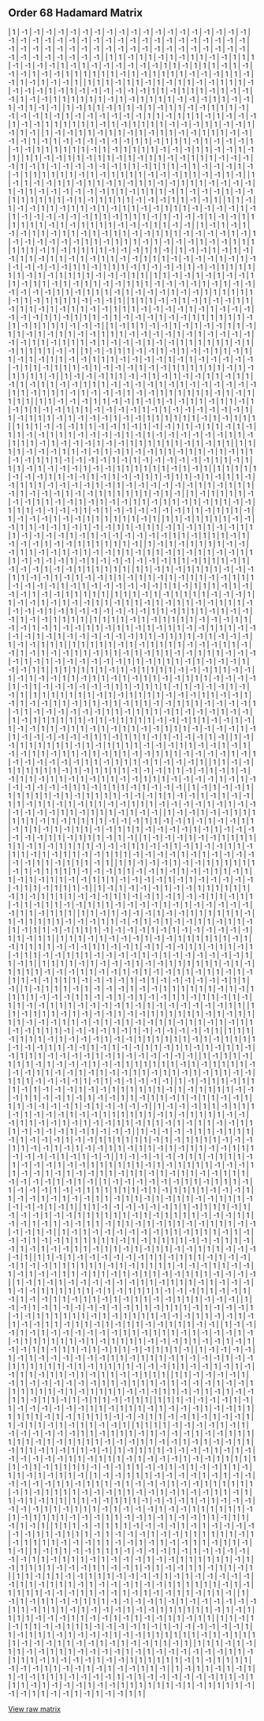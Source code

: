 ## Order 68 Hadamard Matrix

<div style="overflow-x:auto;">
| 1 | -1 | -1 | -1 | -1 | -1 | -1 | -1 | -1 | -1 | -1 | -1 | -1 | -1 | -1 | -1 | -1 | -1 | -1 | -1 | -1 | -1 | -1 | -1 | -1 | -1 | -1 | -1 | -1 | -1 | -1 | -1 | -1 | -1 | -1 | -1 | -1 | -1 | -1 | -1 | -1 | -1 | -1 | -1 | -1 | -1 | -1 | -1 | -1 | -1 | -1 | -1 | -1 | -1 | -1 | -1 | -1 | -1 | -1 | -1 | -1 | -1 | -1 | -1 | -1 | -1 | -1 | -1 |
| 1 | 1 | -1 | 1 | 1 | -1 | 1 | -1 | 1 | 1 | -1 | -1 | 1 | 1 | 1 | -1 | -1 | -1 | -1 | 1 | -1 | 1 | -1 | -1 | -1 | -1 | -1 | -1 | 1 | 1 | -1 | 1 | 1 | 1 | -1 | 1 | -1 | -1 | -1 | 1 | -1 | -1 | 1 | 1 | 1 | 1 | 1 | 1 | -1 | 1 | -1 | 1 | 1 | 1 | 1 | -1 | -1 | -1 | 1 | 1 | -1 | -1 | 1 | -1 | 1 | -1 | -1 | 1 |
| 1 | 1 | 1 | -1 | 1 | 1 | -1 | 1 | -1 | 1 | 1 | -1 | -1 | 1 | 1 | 1 | -1 | -1 | -1 | -1 | 1 | -1 | 1 | -1 | -1 | -1 | -1 | -1 | -1 | 1 | 1 | -1 | 1 | 1 | 1 | -1 | 1 | -1 | -1 | -1 | 1 | -1 | -1 | 1 | 1 | 1 | 1 | 1 | 1 | -1 | 1 | -1 | 1 | 1 | 1 | 1 | -1 | -1 | -1 | 1 | 1 | -1 | -1 | 1 | -1 | 1 | -1 | -1 |
| 1 | -1 | 1 | 1 | -1 | 1 | 1 | -1 | 1 | -1 | 1 | 1 | -1 | -1 | 1 | 1 | 1 | -1 | -1 | -1 | -1 | 1 | -1 | 1 | -1 | -1 | -1 | -1 | -1 | -1 | 1 | 1 | -1 | 1 | 1 | 1 | -1 | 1 | -1 | -1 | -1 | 1 | -1 | -1 | 1 | 1 | 1 | 1 | 1 | 1 | -1 | 1 | -1 | 1 | 1 | 1 | 1 | -1 | -1 | -1 | 1 | 1 | -1 | -1 | 1 | -1 | 1 | -1 |
| 1 | -1 | -1 | 1 | 1 | -1 | 1 | 1 | -1 | 1 | -1 | 1 | 1 | -1 | -1 | 1 | 1 | 1 | -1 | -1 | -1 | -1 | 1 | -1 | 1 | -1 | -1 | -1 | -1 | -1 | -1 | 1 | 1 | -1 | 1 | 1 | 1 | -1 | 1 | -1 | -1 | -1 | 1 | -1 | -1 | 1 | 1 | 1 | 1 | 1 | 1 | -1 | 1 | -1 | 1 | 1 | 1 | 1 | -1 | -1 | -1 | 1 | 1 | -1 | -1 | 1 | -1 | 1 |
| 1 | 1 | -1 | -1 | 1 | 1 | -1 | 1 | 1 | -1 | 1 | -1 | 1 | 1 | -1 | -1 | 1 | 1 | 1 | -1 | -1 | -1 | -1 | 1 | -1 | 1 | -1 | -1 | -1 | -1 | -1 | -1 | 1 | 1 | -1 | 1 | 1 | 1 | -1 | 1 | -1 | -1 | -1 | 1 | -1 | -1 | 1 | 1 | 1 | 1 | 1 | 1 | -1 | 1 | -1 | 1 | 1 | 1 | 1 | -1 | -1 | -1 | 1 | 1 | -1 | -1 | 1 | -1 |
| 1 | -1 | 1 | -1 | -1 | 1 | 1 | -1 | 1 | 1 | -1 | 1 | -1 | 1 | 1 | -1 | -1 | 1 | 1 | 1 | -1 | -1 | -1 | -1 | 1 | -1 | 1 | -1 | -1 | -1 | -1 | -1 | -1 | 1 | 1 | -1 | 1 | 1 | 1 | -1 | 1 | -1 | -1 | -1 | 1 | -1 | -1 | 1 | 1 | 1 | 1 | 1 | 1 | -1 | 1 | -1 | 1 | 1 | 1 | 1 | -1 | -1 | -1 | 1 | 1 | -1 | -1 | 1 |
| 1 | 1 | -1 | 1 | -1 | -1 | 1 | 1 | -1 | 1 | 1 | -1 | 1 | -1 | 1 | 1 | -1 | -1 | 1 | 1 | 1 | -1 | -1 | -1 | -1 | 1 | -1 | 1 | -1 | -1 | -1 | -1 | -1 | -1 | 1 | 1 | -1 | 1 | 1 | 1 | -1 | 1 | -1 | -1 | -1 | 1 | -1 | -1 | 1 | 1 | 1 | 1 | 1 | 1 | -1 | 1 | -1 | 1 | 1 | 1 | 1 | -1 | -1 | -1 | 1 | 1 | -1 | -1 |
| 1 | -1 | 1 | -1 | 1 | -1 | -1 | 1 | 1 | -1 | 1 | 1 | -1 | 1 | -1 | 1 | 1 | -1 | -1 | 1 | 1 | 1 | -1 | -1 | -1 | -1 | 1 | -1 | 1 | -1 | -1 | -1 | -1 | -1 | -1 | 1 | 1 | -1 | 1 | 1 | 1 | -1 | 1 | -1 | -1 | -1 | 1 | -1 | -1 | 1 | 1 | 1 | 1 | 1 | 1 | -1 | 1 | -1 | 1 | 1 | 1 | 1 | -1 | -1 | -1 | 1 | 1 | -1 |
| 1 | -1 | -1 | 1 | -1 | 1 | -1 | -1 | 1 | 1 | -1 | 1 | 1 | -1 | 1 | -1 | 1 | 1 | -1 | -1 | 1 | 1 | 1 | -1 | -1 | -1 | -1 | 1 | -1 | 1 | -1 | -1 | -1 | -1 | -1 | -1 | 1 | 1 | -1 | 1 | 1 | 1 | -1 | 1 | -1 | -1 | -1 | 1 | -1 | -1 | 1 | 1 | 1 | 1 | 1 | 1 | -1 | 1 | -1 | 1 | 1 | 1 | 1 | -1 | -1 | -1 | 1 | 1 |
| 1 | 1 | -1 | -1 | 1 | -1 | 1 | -1 | -1 | 1 | 1 | -1 | 1 | 1 | -1 | 1 | -1 | 1 | 1 | -1 | -1 | 1 | 1 | 1 | -1 | -1 | -1 | -1 | 1 | -1 | 1 | -1 | -1 | -1 | -1 | -1 | -1 | 1 | 1 | -1 | 1 | 1 | 1 | -1 | 1 | -1 | -1 | -1 | 1 | -1 | -1 | 1 | 1 | 1 | 1 | 1 | 1 | -1 | 1 | -1 | 1 | 1 | 1 | 1 | -1 | -1 | -1 | 1 |
| 1 | 1 | 1 | -1 | -1 | 1 | -1 | 1 | -1 | -1 | 1 | 1 | -1 | 1 | 1 | -1 | 1 | -1 | 1 | 1 | -1 | -1 | 1 | 1 | 1 | -1 | -1 | -1 | -1 | 1 | -1 | 1 | -1 | -1 | -1 | -1 | -1 | -1 | 1 | 1 | -1 | 1 | 1 | 1 | -1 | 1 | -1 | -1 | -1 | 1 | -1 | -1 | 1 | 1 | 1 | 1 | 1 | 1 | -1 | 1 | -1 | 1 | 1 | 1 | 1 | -1 | -1 | -1 |
| 1 | -1 | 1 | 1 | -1 | -1 | 1 | -1 | 1 | -1 | -1 | 1 | 1 | -1 | 1 | 1 | -1 | 1 | -1 | 1 | 1 | -1 | -1 | 1 | 1 | 1 | -1 | -1 | -1 | -1 | 1 | -1 | 1 | -1 | -1 | -1 | -1 | -1 | -1 | 1 | 1 | -1 | 1 | 1 | 1 | -1 | 1 | -1 | -1 | -1 | 1 | -1 | -1 | 1 | 1 | 1 | 1 | 1 | 1 | -1 | 1 | -1 | 1 | 1 | 1 | 1 | -1 | -1 |
| 1 | -1 | -1 | 1 | 1 | -1 | -1 | 1 | -1 | 1 | -1 | -1 | 1 | 1 | -1 | 1 | 1 | -1 | 1 | -1 | 1 | 1 | -1 | -1 | 1 | 1 | 1 | -1 | -1 | -1 | -1 | 1 | -1 | 1 | -1 | -1 | -1 | -1 | -1 | -1 | 1 | 1 | -1 | 1 | 1 | 1 | -1 | 1 | -1 | -1 | -1 | 1 | -1 | -1 | 1 | 1 | 1 | 1 | 1 | 1 | -1 | 1 | -1 | 1 | 1 | 1 | 1 | -1 |
| 1 | -1 | -1 | -1 | 1 | 1 | -1 | -1 | 1 | -1 | 1 | -1 | -1 | 1 | 1 | -1 | 1 | 1 | -1 | 1 | -1 | 1 | 1 | -1 | -1 | 1 | 1 | 1 | -1 | -1 | -1 | -1 | 1 | -1 | 1 | -1 | -1 | -1 | -1 | -1 | -1 | 1 | 1 | -1 | 1 | 1 | 1 | -1 | 1 | -1 | -1 | -1 | 1 | -1 | -1 | 1 | 1 | 1 | 1 | 1 | 1 | -1 | 1 | -1 | 1 | 1 | 1 | 1 |
| 1 | 1 | -1 | -1 | -1 | 1 | 1 | -1 | -1 | 1 | -1 | 1 | -1 | -1 | 1 | 1 | -1 | 1 | 1 | -1 | 1 | -1 | 1 | 1 | -1 | -1 | 1 | 1 | 1 | -1 | -1 | -1 | -1 | 1 | -1 | 1 | -1 | -1 | -1 | -1 | -1 | -1 | 1 | 1 | -1 | 1 | 1 | 1 | -1 | 1 | -1 | -1 | -1 | 1 | -1 | -1 | 1 | 1 | 1 | 1 | 1 | 1 | -1 | 1 | -1 | 1 | 1 | 1 |
| 1 | 1 | 1 | -1 | -1 | -1 | 1 | 1 | -1 | -1 | 1 | -1 | 1 | -1 | -1 | 1 | 1 | -1 | 1 | 1 | -1 | 1 | -1 | 1 | 1 | -1 | -1 | 1 | 1 | 1 | -1 | -1 | -1 | -1 | 1 | -1 | 1 | -1 | -1 | -1 | -1 | -1 | -1 | 1 | 1 | -1 | 1 | 1 | 1 | -1 | 1 | -1 | -1 | -1 | 1 | -1 | -1 | 1 | 1 | 1 | 1 | 1 | 1 | -1 | 1 | -1 | 1 | 1 |
| 1 | 1 | 1 | 1 | -1 | -1 | -1 | 1 | 1 | -1 | -1 | 1 | -1 | 1 | -1 | -1 | 1 | 1 | -1 | 1 | 1 | -1 | 1 | -1 | 1 | 1 | -1 | -1 | 1 | 1 | 1 | -1 | -1 | -1 | -1 | 1 | -1 | 1 | -1 | -1 | -1 | -1 | -1 | -1 | 1 | 1 | -1 | 1 | 1 | 1 | -1 | 1 | -1 | -1 | -1 | 1 | -1 | -1 | 1 | 1 | 1 | 1 | 1 | 1 | -1 | 1 | -1 | 1 |
| 1 | 1 | 1 | 1 | 1 | -1 | -1 | -1 | 1 | 1 | -1 | -1 | 1 | -1 | 1 | -1 | -1 | 1 | 1 | -1 | 1 | 1 | -1 | 1 | -1 | 1 | 1 | -1 | -1 | 1 | 1 | 1 | -1 | -1 | -1 | -1 | 1 | -1 | 1 | -1 | -1 | -1 | -1 | -1 | -1 | 1 | 1 | -1 | 1 | 1 | 1 | -1 | 1 | -1 | -1 | -1 | 1 | -1 | -1 | 1 | 1 | 1 | 1 | 1 | 1 | -1 | 1 | -1 |
| 1 | -1 | 1 | 1 | 1 | 1 | -1 | -1 | -1 | 1 | 1 | -1 | -1 | 1 | -1 | 1 | -1 | -1 | 1 | 1 | -1 | 1 | 1 | -1 | 1 | -1 | 1 | 1 | -1 | -1 | 1 | 1 | 1 | -1 | -1 | -1 | -1 | 1 | -1 | 1 | -1 | -1 | -1 | -1 | -1 | -1 | 1 | 1 | -1 | 1 | 1 | 1 | -1 | 1 | -1 | -1 | -1 | 1 | -1 | -1 | 1 | 1 | 1 | 1 | 1 | 1 | -1 | 1 |
| 1 | 1 | -1 | 1 | 1 | 1 | 1 | -1 | -1 | -1 | 1 | 1 | -1 | -1 | 1 | -1 | 1 | -1 | -1 | 1 | 1 | -1 | 1 | 1 | -1 | 1 | -1 | 1 | 1 | -1 | -1 | 1 | 1 | 1 | -1 | -1 | -1 | -1 | 1 | -1 | 1 | -1 | -1 | -1 | -1 | -1 | -1 | 1 | 1 | -1 | 1 | 1 | 1 | -1 | 1 | -1 | -1 | -1 | 1 | -1 | -1 | 1 | 1 | 1 | 1 | 1 | 1 | -1 |
| 1 | -1 | 1 | -1 | 1 | 1 | 1 | 1 | -1 | -1 | -1 | 1 | 1 | -1 | -1 | 1 | -1 | 1 | -1 | -1 | 1 | 1 | -1 | 1 | 1 | -1 | 1 | -1 | 1 | 1 | -1 | -1 | 1 | 1 | 1 | -1 | -1 | -1 | -1 | 1 | -1 | 1 | -1 | -1 | -1 | -1 | -1 | -1 | 1 | 1 | -1 | 1 | 1 | 1 | -1 | 1 | -1 | -1 | -1 | 1 | -1 | -1 | 1 | 1 | 1 | 1 | 1 | 1 |
| 1 | 1 | -1 | 1 | -1 | 1 | 1 | 1 | 1 | -1 | -1 | -1 | 1 | 1 | -1 | -1 | 1 | -1 | 1 | -1 | -1 | 1 | 1 | -1 | 1 | 1 | -1 | 1 | -1 | 1 | 1 | -1 | -1 | 1 | 1 | 1 | -1 | -1 | -1 | -1 | 1 | -1 | 1 | -1 | -1 | -1 | -1 | -1 | -1 | 1 | 1 | -1 | 1 | 1 | 1 | -1 | 1 | -1 | -1 | -1 | 1 | -1 | -1 | 1 | 1 | 1 | 1 | 1 |
| 1 | 1 | 1 | -1 | 1 | -1 | 1 | 1 | 1 | 1 | -1 | -1 | -1 | 1 | 1 | -1 | -1 | 1 | -1 | 1 | -1 | -1 | 1 | 1 | -1 | 1 | 1 | -1 | 1 | -1 | 1 | 1 | -1 | -1 | 1 | 1 | 1 | -1 | -1 | -1 | -1 | 1 | -1 | 1 | -1 | -1 | -1 | -1 | -1 | -1 | 1 | 1 | -1 | 1 | 1 | 1 | -1 | 1 | -1 | -1 | -1 | 1 | -1 | -1 | 1 | 1 | 1 | 1 |
| 1 | 1 | 1 | 1 | -1 | 1 | -1 | 1 | 1 | 1 | 1 | -1 | -1 | -1 | 1 | 1 | -1 | -1 | 1 | -1 | 1 | -1 | -1 | 1 | 1 | -1 | 1 | 1 | -1 | 1 | -1 | 1 | 1 | -1 | -1 | 1 | 1 | 1 | -1 | -1 | -1 | -1 | 1 | -1 | 1 | -1 | -1 | -1 | -1 | -1 | -1 | 1 | 1 | -1 | 1 | 1 | 1 | -1 | 1 | -1 | -1 | -1 | 1 | -1 | -1 | 1 | 1 | 1 |
| 1 | 1 | 1 | 1 | 1 | -1 | 1 | -1 | 1 | 1 | 1 | 1 | -1 | -1 | -1 | 1 | 1 | -1 | -1 | 1 | -1 | 1 | -1 | -1 | 1 | 1 | -1 | 1 | 1 | -1 | 1 | -1 | 1 | 1 | -1 | -1 | 1 | 1 | 1 | -1 | -1 | -1 | -1 | 1 | -1 | 1 | -1 | -1 | -1 | -1 | -1 | -1 | 1 | 1 | -1 | 1 | 1 | 1 | -1 | 1 | -1 | -1 | -1 | 1 | -1 | -1 | 1 | 1 |
| 1 | 1 | 1 | 1 | 1 | 1 | -1 | 1 | -1 | 1 | 1 | 1 | 1 | -1 | -1 | -1 | 1 | 1 | -1 | -1 | 1 | -1 | 1 | -1 | -1 | 1 | 1 | -1 | 1 | 1 | -1 | 1 | -1 | 1 | 1 | -1 | -1 | 1 | 1 | 1 | -1 | -1 | -1 | -1 | 1 | -1 | 1 | -1 | -1 | -1 | -1 | -1 | -1 | 1 | 1 | -1 | 1 | 1 | 1 | -1 | 1 | -1 | -1 | -1 | 1 | -1 | -1 | 1 |
| 1 | 1 | 1 | 1 | 1 | 1 | 1 | -1 | 1 | -1 | 1 | 1 | 1 | 1 | -1 | -1 | -1 | 1 | 1 | -1 | -1 | 1 | -1 | 1 | -1 | -1 | 1 | 1 | -1 | 1 | 1 | -1 | 1 | -1 | 1 | 1 | -1 | -1 | 1 | 1 | 1 | -1 | -1 | -1 | -1 | 1 | -1 | 1 | -1 | -1 | -1 | -1 | -1 | -1 | 1 | 1 | -1 | 1 | 1 | 1 | -1 | 1 | -1 | -1 | -1 | 1 | -1 | -1 |
| 1 | -1 | 1 | 1 | 1 | 1 | 1 | 1 | -1 | 1 | -1 | 1 | 1 | 1 | 1 | -1 | -1 | -1 | 1 | 1 | -1 | -1 | 1 | -1 | 1 | -1 | -1 | 1 | 1 | -1 | 1 | 1 | -1 | 1 | -1 | 1 | 1 | -1 | -1 | 1 | 1 | 1 | -1 | -1 | -1 | -1 | 1 | -1 | 1 | -1 | -1 | -1 | -1 | -1 | -1 | 1 | 1 | -1 | 1 | 1 | 1 | -1 | 1 | -1 | -1 | -1 | 1 | -1 |
| 1 | -1 | -1 | 1 | 1 | 1 | 1 | 1 | 1 | -1 | 1 | -1 | 1 | 1 | 1 | 1 | -1 | -1 | -1 | 1 | 1 | -1 | -1 | 1 | -1 | 1 | -1 | -1 | 1 | 1 | -1 | 1 | 1 | -1 | 1 | -1 | 1 | 1 | -1 | -1 | 1 | 1 | 1 | -1 | -1 | -1 | -1 | 1 | -1 | 1 | -1 | -1 | -1 | -1 | -1 | -1 | 1 | 1 | -1 | 1 | 1 | 1 | -1 | 1 | -1 | -1 | -1 | 1 |
| 1 | 1 | -1 | -1 | 1 | 1 | 1 | 1 | 1 | 1 | -1 | 1 | -1 | 1 | 1 | 1 | 1 | -1 | -1 | -1 | 1 | 1 | -1 | -1 | 1 | -1 | 1 | -1 | -1 | 1 | 1 | -1 | 1 | 1 | -1 | 1 | -1 | 1 | 1 | -1 | -1 | 1 | 1 | 1 | -1 | -1 | -1 | -1 | 1 | -1 | 1 | -1 | -1 | -1 | -1 | -1 | -1 | 1 | 1 | -1 | 1 | 1 | 1 | -1 | 1 | -1 | -1 | -1 |
| 1 | -1 | 1 | -1 | -1 | 1 | 1 | 1 | 1 | 1 | 1 | -1 | 1 | -1 | 1 | 1 | 1 | 1 | -1 | -1 | -1 | 1 | 1 | -1 | -1 | 1 | -1 | 1 | -1 | -1 | 1 | 1 | -1 | 1 | 1 | -1 | 1 | -1 | 1 | 1 | -1 | -1 | 1 | 1 | 1 | -1 | -1 | -1 | -1 | 1 | -1 | 1 | -1 | -1 | -1 | -1 | -1 | -1 | 1 | 1 | -1 | 1 | 1 | 1 | -1 | 1 | -1 | -1 |
| 1 | -1 | -1 | 1 | -1 | -1 | 1 | 1 | 1 | 1 | 1 | 1 | -1 | 1 | -1 | 1 | 1 | 1 | 1 | -1 | -1 | -1 | 1 | 1 | -1 | -1 | 1 | -1 | 1 | -1 | -1 | 1 | 1 | -1 | 1 | 1 | -1 | 1 | -1 | 1 | 1 | -1 | -1 | 1 | 1 | 1 | -1 | -1 | -1 | -1 | 1 | -1 | 1 | -1 | -1 | -1 | -1 | -1 | -1 | 1 | 1 | -1 | 1 | 1 | 1 | -1 | 1 | -1 |
| 1 | -1 | -1 | -1 | 1 | -1 | -1 | 1 | 1 | 1 | 1 | 1 | 1 | -1 | 1 | -1 | 1 | 1 | 1 | 1 | -1 | -1 | -1 | 1 | 1 | -1 | -1 | 1 | -1 | 1 | -1 | -1 | 1 | 1 | -1 | 1 | 1 | -1 | 1 | -1 | 1 | 1 | -1 | -1 | 1 | 1 | 1 | -1 | -1 | -1 | -1 | 1 | -1 | 1 | -1 | -1 | -1 | -1 | -1 | -1 | 1 | 1 | -1 | 1 | 1 | 1 | -1 | 1 |
| 1 | 1 | -1 | -1 | -1 | 1 | -1 | -1 | 1 | 1 | 1 | 1 | 1 | 1 | -1 | 1 | -1 | 1 | 1 | 1 | 1 | -1 | -1 | -1 | 1 | 1 | -1 | -1 | 1 | -1 | 1 | -1 | -1 | 1 | 1 | -1 | 1 | 1 | -1 | 1 | -1 | 1 | 1 | -1 | -1 | 1 | 1 | 1 | -1 | -1 | -1 | -1 | 1 | -1 | 1 | -1 | -1 | -1 | -1 | -1 | -1 | 1 | 1 | -1 | 1 | 1 | 1 | -1 |
| 1 | -1 | 1 | -1 | -1 | -1 | 1 | -1 | -1 | 1 | 1 | 1 | 1 | 1 | 1 | -1 | 1 | -1 | 1 | 1 | 1 | 1 | -1 | -1 | -1 | 1 | 1 | -1 | -1 | 1 | -1 | 1 | -1 | -1 | 1 | 1 | -1 | 1 | 1 | -1 | 1 | -1 | 1 | 1 | -1 | -1 | 1 | 1 | 1 | -1 | -1 | -1 | -1 | 1 | -1 | 1 | -1 | -1 | -1 | -1 | -1 | -1 | 1 | 1 | -1 | 1 | 1 | 1 |
| 1 | 1 | -1 | 1 | -1 | -1 | -1 | 1 | -1 | -1 | 1 | 1 | 1 | 1 | 1 | 1 | -1 | 1 | -1 | 1 | 1 | 1 | 1 | -1 | -1 | -1 | 1 | 1 | -1 | -1 | 1 | -1 | 1 | -1 | -1 | 1 | 1 | -1 | 1 | 1 | -1 | 1 | -1 | 1 | 1 | -1 | -1 | 1 | 1 | 1 | -1 | -1 | -1 | -1 | 1 | -1 | 1 | -1 | -1 | -1 | -1 | -1 | -1 | 1 | 1 | -1 | 1 | 1 |
| 1 | 1 | 1 | -1 | 1 | -1 | -1 | -1 | 1 | -1 | -1 | 1 | 1 | 1 | 1 | 1 | 1 | -1 | 1 | -1 | 1 | 1 | 1 | 1 | -1 | -1 | -1 | 1 | 1 | -1 | -1 | 1 | -1 | 1 | -1 | -1 | 1 | 1 | -1 | 1 | 1 | -1 | 1 | -1 | 1 | 1 | -1 | -1 | 1 | 1 | 1 | -1 | -1 | -1 | -1 | 1 | -1 | 1 | -1 | -1 | -1 | -1 | -1 | -1 | 1 | 1 | -1 | 1 |
| 1 | 1 | 1 | 1 | -1 | 1 | -1 | -1 | -1 | 1 | -1 | -1 | 1 | 1 | 1 | 1 | 1 | 1 | -1 | 1 | -1 | 1 | 1 | 1 | 1 | -1 | -1 | -1 | 1 | 1 | -1 | -1 | 1 | -1 | 1 | -1 | -1 | 1 | 1 | -1 | 1 | 1 | -1 | 1 | -1 | 1 | 1 | -1 | -1 | 1 | 1 | 1 | -1 | -1 | -1 | -1 | 1 | -1 | 1 | -1 | -1 | -1 | -1 | -1 | -1 | 1 | 1 | -1 |
| 1 | -1 | 1 | 1 | 1 | -1 | 1 | -1 | -1 | -1 | 1 | -1 | -1 | 1 | 1 | 1 | 1 | 1 | 1 | -1 | 1 | -1 | 1 | 1 | 1 | 1 | -1 | -1 | -1 | 1 | 1 | -1 | -1 | 1 | -1 | 1 | -1 | -1 | 1 | 1 | -1 | 1 | 1 | -1 | 1 | -1 | 1 | 1 | -1 | -1 | 1 | 1 | 1 | -1 | -1 | -1 | -1 | 1 | -1 | 1 | -1 | -1 | -1 | -1 | -1 | -1 | 1 | 1 |
| 1 | 1 | -1 | 1 | 1 | 1 | -1 | 1 | -1 | -1 | -1 | 1 | -1 | -1 | 1 | 1 | 1 | 1 | 1 | 1 | -1 | 1 | -1 | 1 | 1 | 1 | 1 | -1 | -1 | -1 | 1 | 1 | -1 | -1 | 1 | -1 | 1 | -1 | -1 | 1 | 1 | -1 | 1 | 1 | -1 | 1 | -1 | 1 | 1 | -1 | -1 | 1 | 1 | 1 | -1 | -1 | -1 | -1 | 1 | -1 | 1 | -1 | -1 | -1 | -1 | -1 | -1 | 1 |
| 1 | 1 | 1 | -1 | 1 | 1 | 1 | -1 | 1 | -1 | -1 | -1 | 1 | -1 | -1 | 1 | 1 | 1 | 1 | 1 | 1 | -1 | 1 | -1 | 1 | 1 | 1 | 1 | -1 | -1 | -1 | 1 | 1 | -1 | -1 | 1 | -1 | 1 | -1 | -1 | 1 | 1 | -1 | 1 | 1 | -1 | 1 | -1 | 1 | 1 | -1 | -1 | 1 | 1 | 1 | -1 | -1 | -1 | -1 | 1 | -1 | 1 | -1 | -1 | -1 | -1 | -1 | -1 |
| 1 | -1 | 1 | 1 | -1 | 1 | 1 | 1 | -1 | 1 | -1 | -1 | -1 | 1 | -1 | -1 | 1 | 1 | 1 | 1 | 1 | 1 | -1 | 1 | -1 | 1 | 1 | 1 | 1 | -1 | -1 | -1 | 1 | 1 | -1 | -1 | 1 | -1 | 1 | -1 | -1 | 1 | 1 | -1 | 1 | 1 | -1 | 1 | -1 | 1 | 1 | -1 | -1 | 1 | 1 | 1 | -1 | -1 | -1 | -1 | 1 | -1 | 1 | -1 | -1 | -1 | -1 | -1 |
| 1 | -1 | -1 | 1 | 1 | -1 | 1 | 1 | 1 | -1 | 1 | -1 | -1 | -1 | 1 | -1 | -1 | 1 | 1 | 1 | 1 | 1 | 1 | -1 | 1 | -1 | 1 | 1 | 1 | 1 | -1 | -1 | -1 | 1 | 1 | -1 | -1 | 1 | -1 | 1 | -1 | -1 | 1 | 1 | -1 | 1 | 1 | -1 | 1 | -1 | 1 | 1 | -1 | -1 | 1 | 1 | 1 | -1 | -1 | -1 | -1 | 1 | -1 | 1 | -1 | -1 | -1 | -1 |
| 1 | -1 | -1 | -1 | 1 | 1 | -1 | 1 | 1 | 1 | -1 | 1 | -1 | -1 | -1 | 1 | -1 | -1 | 1 | 1 | 1 | 1 | 1 | 1 | -1 | 1 | -1 | 1 | 1 | 1 | 1 | -1 | -1 | -1 | 1 | 1 | -1 | -1 | 1 | -1 | 1 | -1 | -1 | 1 | 1 | -1 | 1 | 1 | -1 | 1 | -1 | 1 | 1 | -1 | -1 | 1 | 1 | 1 | -1 | -1 | -1 | -1 | 1 | -1 | 1 | -1 | -1 | -1 |
| 1 | -1 | -1 | -1 | -1 | 1 | 1 | -1 | 1 | 1 | 1 | -1 | 1 | -1 | -1 | -1 | 1 | -1 | -1 | 1 | 1 | 1 | 1 | 1 | 1 | -1 | 1 | -1 | 1 | 1 | 1 | 1 | -1 | -1 | -1 | 1 | 1 | -1 | -1 | 1 | -1 | 1 | -1 | -1 | 1 | 1 | -1 | 1 | 1 | -1 | 1 | -1 | 1 | 1 | -1 | -1 | 1 | 1 | 1 | -1 | -1 | -1 | -1 | 1 | -1 | 1 | -1 | -1 |
| 1 | -1 | -1 | -1 | -1 | -1 | 1 | 1 | -1 | 1 | 1 | 1 | -1 | 1 | -1 | -1 | -1 | 1 | -1 | -1 | 1 | 1 | 1 | 1 | 1 | 1 | -1 | 1 | -1 | 1 | 1 | 1 | 1 | -1 | -1 | -1 | 1 | 1 | -1 | -1 | 1 | -1 | 1 | -1 | -1 | 1 | 1 | -1 | 1 | 1 | -1 | 1 | -1 | 1 | 1 | -1 | -1 | 1 | 1 | 1 | -1 | -1 | -1 | -1 | 1 | -1 | 1 | -1 |
| 1 | -1 | -1 | -1 | -1 | -1 | -1 | 1 | 1 | -1 | 1 | 1 | 1 | -1 | 1 | -1 | -1 | -1 | 1 | -1 | -1 | 1 | 1 | 1 | 1 | 1 | 1 | -1 | 1 | -1 | 1 | 1 | 1 | 1 | -1 | -1 | -1 | 1 | 1 | -1 | -1 | 1 | -1 | 1 | -1 | -1 | 1 | 1 | -1 | 1 | 1 | -1 | 1 | -1 | 1 | 1 | -1 | -1 | 1 | 1 | 1 | -1 | -1 | -1 | -1 | 1 | -1 | 1 |
| 1 | 1 | -1 | -1 | -1 | -1 | -1 | -1 | 1 | 1 | -1 | 1 | 1 | 1 | -1 | 1 | -1 | -1 | -1 | 1 | -1 | -1 | 1 | 1 | 1 | 1 | 1 | 1 | -1 | 1 | -1 | 1 | 1 | 1 | 1 | -1 | -1 | -1 | 1 | 1 | -1 | -1 | 1 | -1 | 1 | -1 | -1 | 1 | 1 | -1 | 1 | 1 | -1 | 1 | -1 | 1 | 1 | -1 | -1 | 1 | 1 | 1 | -1 | -1 | -1 | -1 | 1 | -1 |
| 1 | -1 | 1 | -1 | -1 | -1 | -1 | -1 | -1 | 1 | 1 | -1 | 1 | 1 | 1 | -1 | 1 | -1 | -1 | -1 | 1 | -1 | -1 | 1 | 1 | 1 | 1 | 1 | 1 | -1 | 1 | -1 | 1 | 1 | 1 | 1 | -1 | -1 | -1 | 1 | 1 | -1 | -1 | 1 | -1 | 1 | -1 | -1 | 1 | 1 | -1 | 1 | 1 | -1 | 1 | -1 | 1 | 1 | -1 | -1 | 1 | 1 | 1 | -1 | -1 | -1 | -1 | 1 |
| 1 | 1 | -1 | 1 | -1 | -1 | -1 | -1 | -1 | -1 | 1 | 1 | -1 | 1 | 1 | 1 | -1 | 1 | -1 | -1 | -1 | 1 | -1 | -1 | 1 | 1 | 1 | 1 | 1 | 1 | -1 | 1 | -1 | 1 | 1 | 1 | 1 | -1 | -1 | -1 | 1 | 1 | -1 | -1 | 1 | -1 | 1 | -1 | -1 | 1 | 1 | -1 | 1 | 1 | -1 | 1 | -1 | 1 | 1 | -1 | -1 | 1 | 1 | 1 | -1 | -1 | -1 | -1 |
| 1 | -1 | 1 | -1 | 1 | -1 | -1 | -1 | -1 | -1 | -1 | 1 | 1 | -1 | 1 | 1 | 1 | -1 | 1 | -1 | -1 | -1 | 1 | -1 | -1 | 1 | 1 | 1 | 1 | 1 | 1 | -1 | 1 | -1 | 1 | 1 | 1 | 1 | -1 | -1 | -1 | 1 | 1 | -1 | -1 | 1 | -1 | 1 | -1 | -1 | 1 | 1 | -1 | 1 | 1 | -1 | 1 | -1 | 1 | 1 | -1 | -1 | 1 | 1 | 1 | -1 | -1 | -1 |
| 1 | -1 | -1 | 1 | -1 | 1 | -1 | -1 | -1 | -1 | -1 | -1 | 1 | 1 | -1 | 1 | 1 | 1 | -1 | 1 | -1 | -1 | -1 | 1 | -1 | -1 | 1 | 1 | 1 | 1 | 1 | 1 | -1 | 1 | -1 | 1 | 1 | 1 | 1 | -1 | -1 | -1 | 1 | 1 | -1 | -1 | 1 | -1 | 1 | -1 | -1 | 1 | 1 | -1 | 1 | 1 | -1 | 1 | -1 | 1 | 1 | -1 | -1 | 1 | 1 | 1 | -1 | -1 |
| 1 | -1 | -1 | -1 | 1 | -1 | 1 | -1 | -1 | -1 | -1 | -1 | -1 | 1 | 1 | -1 | 1 | 1 | 1 | -1 | 1 | -1 | -1 | -1 | 1 | -1 | -1 | 1 | 1 | 1 | 1 | 1 | 1 | -1 | 1 | -1 | 1 | 1 | 1 | 1 | -1 | -1 | -1 | 1 | 1 | -1 | -1 | 1 | -1 | 1 | -1 | -1 | 1 | 1 | -1 | 1 | 1 | -1 | 1 | -1 | 1 | 1 | -1 | -1 | 1 | 1 | 1 | -1 |
| 1 | -1 | -1 | -1 | -1 | 1 | -1 | 1 | -1 | -1 | -1 | -1 | -1 | -1 | 1 | 1 | -1 | 1 | 1 | 1 | -1 | 1 | -1 | -1 | -1 | 1 | -1 | -1 | 1 | 1 | 1 | 1 | 1 | 1 | -1 | 1 | -1 | 1 | 1 | 1 | 1 | -1 | -1 | -1 | 1 | 1 | -1 | -1 | 1 | -1 | 1 | -1 | -1 | 1 | 1 | -1 | 1 | 1 | -1 | 1 | -1 | 1 | 1 | -1 | -1 | 1 | 1 | 1 |
| 1 | 1 | -1 | -1 | -1 | -1 | 1 | -1 | 1 | -1 | -1 | -1 | -1 | -1 | -1 | 1 | 1 | -1 | 1 | 1 | 1 | -1 | 1 | -1 | -1 | -1 | 1 | -1 | -1 | 1 | 1 | 1 | 1 | 1 | 1 | -1 | 1 | -1 | 1 | 1 | 1 | 1 | -1 | -1 | -1 | 1 | 1 | -1 | -1 | 1 | -1 | 1 | -1 | -1 | 1 | 1 | -1 | 1 | 1 | -1 | 1 | -1 | 1 | 1 | -1 | -1 | 1 | 1 |
| 1 | 1 | 1 | -1 | -1 | -1 | -1 | 1 | -1 | 1 | -1 | -1 | -1 | -1 | -1 | -1 | 1 | 1 | -1 | 1 | 1 | 1 | -1 | 1 | -1 | -1 | -1 | 1 | -1 | -1 | 1 | 1 | 1 | 1 | 1 | 1 | -1 | 1 | -1 | 1 | 1 | 1 | 1 | -1 | -1 | -1 | 1 | 1 | -1 | -1 | 1 | -1 | 1 | -1 | -1 | 1 | 1 | -1 | 1 | 1 | -1 | 1 | -1 | 1 | 1 | -1 | -1 | 1 |
| 1 | 1 | 1 | 1 | -1 | -1 | -1 | -1 | 1 | -1 | 1 | -1 | -1 | -1 | -1 | -1 | -1 | 1 | 1 | -1 | 1 | 1 | 1 | -1 | 1 | -1 | -1 | -1 | 1 | -1 | -1 | 1 | 1 | 1 | 1 | 1 | 1 | -1 | 1 | -1 | 1 | 1 | 1 | 1 | -1 | -1 | -1 | 1 | 1 | -1 | -1 | 1 | -1 | 1 | -1 | -1 | 1 | 1 | -1 | 1 | 1 | -1 | 1 | -1 | 1 | 1 | -1 | -1 |
| 1 | -1 | 1 | 1 | 1 | -1 | -1 | -1 | -1 | 1 | -1 | 1 | -1 | -1 | -1 | -1 | -1 | -1 | 1 | 1 | -1 | 1 | 1 | 1 | -1 | 1 | -1 | -1 | -1 | 1 | -1 | -1 | 1 | 1 | 1 | 1 | 1 | 1 | -1 | 1 | -1 | 1 | 1 | 1 | 1 | -1 | -1 | -1 | 1 | 1 | -1 | -1 | 1 | -1 | 1 | -1 | -1 | 1 | 1 | -1 | 1 | 1 | -1 | 1 | -1 | 1 | 1 | -1 |
| 1 | -1 | -1 | 1 | 1 | 1 | -1 | -1 | -1 | -1 | 1 | -1 | 1 | -1 | -1 | -1 | -1 | -1 | -1 | 1 | 1 | -1 | 1 | 1 | 1 | -1 | 1 | -1 | -1 | -1 | 1 | -1 | -1 | 1 | 1 | 1 | 1 | 1 | 1 | -1 | 1 | -1 | 1 | 1 | 1 | 1 | -1 | -1 | -1 | 1 | 1 | -1 | -1 | 1 | -1 | 1 | -1 | -1 | 1 | 1 | -1 | 1 | 1 | -1 | 1 | -1 | 1 | 1 |
| 1 | 1 | -1 | -1 | 1 | 1 | 1 | -1 | -1 | -1 | -1 | 1 | -1 | 1 | -1 | -1 | -1 | -1 | -1 | -1 | 1 | 1 | -1 | 1 | 1 | 1 | -1 | 1 | -1 | -1 | -1 | 1 | -1 | -1 | 1 | 1 | 1 | 1 | 1 | 1 | -1 | 1 | -1 | 1 | 1 | 1 | 1 | -1 | -1 | -1 | 1 | 1 | -1 | -1 | 1 | -1 | 1 | -1 | -1 | 1 | 1 | -1 | 1 | 1 | -1 | 1 | -1 | 1 |
| 1 | 1 | 1 | -1 | -1 | 1 | 1 | 1 | -1 | -1 | -1 | -1 | 1 | -1 | 1 | -1 | -1 | -1 | -1 | -1 | -1 | 1 | 1 | -1 | 1 | 1 | 1 | -1 | 1 | -1 | -1 | -1 | 1 | -1 | -1 | 1 | 1 | 1 | 1 | 1 | 1 | -1 | 1 | -1 | 1 | 1 | 1 | 1 | -1 | -1 | -1 | 1 | 1 | -1 | -1 | 1 | -1 | 1 | -1 | -1 | 1 | 1 | -1 | 1 | 1 | -1 | 1 | -1 |
| 1 | -1 | 1 | 1 | -1 | -1 | 1 | 1 | 1 | -1 | -1 | -1 | -1 | 1 | -1 | 1 | -1 | -1 | -1 | -1 | -1 | -1 | 1 | 1 | -1 | 1 | 1 | 1 | -1 | 1 | -1 | -1 | -1 | 1 | -1 | -1 | 1 | 1 | 1 | 1 | 1 | 1 | -1 | 1 | -1 | 1 | 1 | 1 | 1 | -1 | -1 | -1 | 1 | 1 | -1 | -1 | 1 | -1 | 1 | -1 | -1 | 1 | 1 | -1 | 1 | 1 | -1 | 1 |
| 1 | 1 | -1 | 1 | 1 | -1 | -1 | 1 | 1 | 1 | -1 | -1 | -1 | -1 | 1 | -1 | 1 | -1 | -1 | -1 | -1 | -1 | -1 | 1 | 1 | -1 | 1 | 1 | 1 | -1 | 1 | -1 | -1 | -1 | 1 | -1 | -1 | 1 | 1 | 1 | 1 | 1 | 1 | -1 | 1 | -1 | 1 | 1 | 1 | 1 | -1 | -1 | -1 | 1 | 1 | -1 | -1 | 1 | -1 | 1 | -1 | -1 | 1 | 1 | -1 | 1 | 1 | -1 |
| 1 | -1 | 1 | -1 | 1 | 1 | -1 | -1 | 1 | 1 | 1 | -1 | -1 | -1 | -1 | 1 | -1 | 1 | -1 | -1 | -1 | -1 | -1 | -1 | 1 | 1 | -1 | 1 | 1 | 1 | -1 | 1 | -1 | -1 | -1 | 1 | -1 | -1 | 1 | 1 | 1 | 1 | 1 | 1 | -1 | 1 | -1 | 1 | 1 | 1 | 1 | -1 | -1 | -1 | 1 | 1 | -1 | -1 | 1 | -1 | 1 | -1 | -1 | 1 | 1 | -1 | 1 | 1 |
| 1 | 1 | -1 | 1 | -1 | 1 | 1 | -1 | -1 | 1 | 1 | 1 | -1 | -1 | -1 | -1 | 1 | -1 | 1 | -1 | -1 | -1 | -1 | -1 | -1 | 1 | 1 | -1 | 1 | 1 | 1 | -1 | 1 | -1 | -1 | -1 | 1 | -1 | -1 | 1 | 1 | 1 | 1 | 1 | 1 | -1 | 1 | -1 | 1 | 1 | 1 | 1 | -1 | -1 | -1 | 1 | 1 | -1 | -1 | 1 | -1 | 1 | -1 | -1 | 1 | 1 | -1 | 1 |
| 1 | 1 | 1 | -1 | 1 | -1 | 1 | 1 | -1 | -1 | 1 | 1 | 1 | -1 | -1 | -1 | -1 | 1 | -1 | 1 | -1 | -1 | -1 | -1 | -1 | -1 | 1 | 1 | -1 | 1 | 1 | 1 | -1 | 1 | -1 | -1 | -1 | 1 | -1 | -1 | 1 | 1 | 1 | 1 | 1 | 1 | -1 | 1 | -1 | 1 | 1 | 1 | 1 | -1 | -1 | -1 | 1 | 1 | -1 | -1 | 1 | -1 | 1 | -1 | -1 | 1 | 1 | -1 |
| 1 | -1 | 1 | 1 | -1 | 1 | -1 | 1 | 1 | -1 | -1 | 1 | 1 | 1 | -1 | -1 | -1 | -1 | 1 | -1 | 1 | -1 | -1 | -1 | -1 | -1 | -1 | 1 | 1 | -1 | 1 | 1 | 1 | -1 | 1 | -1 | -1 | -1 | 1 | -1 | -1 | 1 | 1 | 1 | 1 | 1 | 1 | -1 | 1 | -1 | 1 | 1 | 1 | 1 | -1 | -1 | -1 | 1 | 1 | -1 | -1 | 1 | -1 | 1 | -1 | -1 | 1 | 1 |
</div>

<img src="68.png" class="img-responsive" alt="">

[View raw matrix](order68.txt)
